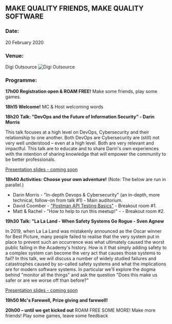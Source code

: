 ## MAKE QUALITY FRIENDS, MAKE QUALITY SOFTWARE

### Date:
20 February 2020

### Venue:
Digi Outsource
![Digi Outsource](https://secure.meetupstatic.com/photos/event/7/c/2/a/highres_487891786.jpeg)
### Programme:

**17h00 Registration open & ROAM FREE!** Make some friends, play some games.  


**18h15 Welcome!** MC & Host welcoming words

**18h20** **Talk: "DevOps and the Future of Information Security” - Darin Morris**

This talk focuses at a high level on DevOps, Cybersecurity and their relationship to one another.
Both DevOps are Cybersecurity are (still) not very well understood – even at a high level. Both are very relevant and impactful. This talk are to educate and to share Darin's own experiences with the intention of sharing knowledge that will empower the community to be better professionals.

[Presentation slides - coming soon]()

**18h40 Activities: Choose your own adventure!** (Note: The below are run in parallel.)
* Darin Morris - "In-depth Devops & Cybersecurity" (an in-depth, more technical, follow-on from talk #1) - Main auditorium.</dd>
* David Coomber - ["Postman API Testing Basics"](rest-basics-workshop) - Breakout room #1.</dd>
* Matt & Rachel - "How to help to run this meetup!" -  - Breakout room #2.</dd>

**19h30 Talk: "La La Land - When Safety Systems Go Rogue - Sven Agnew**

In 2019, when La La Land was mistakenly announced as the Oscar winner for Best Picture, many people failed to realise 
that the very system put in place to prevent such an occurrence was what ultimately caused the worst public failing in the Academy's history.
How is it that simply adding safety to a complex system can become the very act that causes those systems to fail? 
In this talk, we will discuss a number of widely studied failures and catastrophes caused by so-called safety systems and what the implications are for modern software systems.
In particular we'll explore the dogma behind "monitor all the things" and ask the question "Does this make us safer or are we worse off than before?"

[Presentation slides - coming soon]()

**19h50 Mc's Farewell, Prize giving and farewell!**

**20h00 – until we get kicked out** ROAM FREE SOME MORE! Make more friends! Play some games, leave some feedback
